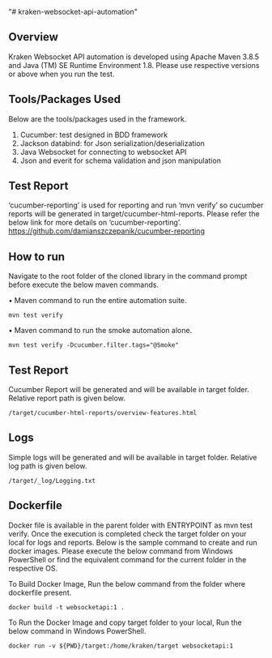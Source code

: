 "# kraken-websocket-api-automation" 

Overview
--------
Kraken Websocket API automation is developed using Apache Maven 3.8.5 and Java (TM) SE Runtime Environment 1.8. Please use respective versions or above when you run the test.

Tools/Packages Used
-------------------
Below are the tools/packages used in the framework.

1.	Cucumber: test designed in BDD framework
2.	Jackson databind: for Json serialization/deserialization
3.	Java Websocket for connecting to websocket API
4.	Json and everit for schema validation and json manipulation

Test Report
-----------
‘cucumber-reporting’ is used for reporting and run ‘mvn verify’ so cucumber reports will be generated in target/cucumber-html-reports. Please refer the below link for more details on ‘cucumber-reporting’.
https://github.com/damianszczepanik/cucumber-reporting

How to run
----------
Navigate to the root folder of the cloned library in the command prompt before execute the below maven commands.

•	Maven command to run the entire automation suite.
```
mvn test verify
```
•	Maven command to run the smoke automation alone.
```
mvn test verify -Dcucumber.filter.tags="@Smoke"
```
Test Report
-----------
Cucumber Report will be generated and will be available in target folder. Relative report path is given below.  
```
/target/cucumber-html-reports/overview-features.html
```
Logs
-----------
Simple logs will be generated and will be available in target folder. Relative log path is given below.  
```
/target/_log/Logging.txt
```
Dockerfile
-----------
Docker file is available in the parent folder with ENTRYPOINT as mvn test verify. Once the execution is completed check the target folder on your local for logs and reports. Below is the sample command to create and run docker images. Please execute the below command from Windows PowerShell or find the equivalent command for the current folder in the respective OS.

To Build Docker Image, Run the below command from the folder where dockerfile present.
```
docker build -t websocketapi:1 .
```
To Run the Docker Image and copy target folder to your local, Run the below command in Windows PowerShell.
```
docker run -v ${PWD}/target:/home/kraken/target websocketapi:1
```
